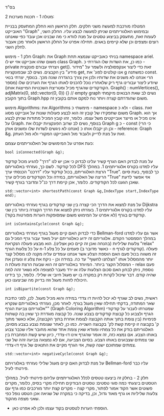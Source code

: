 בס"ד

מטלה 1 - תכנות מערכות 2:

המטלה מורכבת למעשה משני חלקים. חלק הראשון הוא החלק המתעסק בבניית האובייקט "Graph" ובמימוש האלגוריתמים שניתן למעשה לבצע עליו. החלק השני, לעומת זאת, מתעסק בביצוע טסטים על מנת לוודא כי מה שבנינו אכן עובד כפי שאנחנו רוצים ומצפים וכן שלא קיימים באגים.
תחילה אפרט על החלק הראשון ולאחר מכן אעבור לחלק השני.

חלק 1 - 
מימוש Graph:
את Graph בניתי כאובייקט שנמצא תחת namespace ariel. משום שזהו אובייקט אזי יש לו class Graph.
כמו כן, את השדות שלו הגדרתי כ - private ויצרתי עבורם פונקצית get(). זאת כדי ליצור אנקפסולציה ולשמר על "מידור מידע" בין הקבצים.
נשים לב שבפונקציות get, אנו קולטים לפונ' את g כמשתנה const. הרי אנחנו לא משנים את שדותיו ולכן אין צורך בהגדרה שונה מכך.
בנוסף, יצרתי בנאי שיודע ליצור עבורינו גרף ריק שלאחריו נוכל להכניס לאותו הגרף את הערכים שלו (מספר הקודקודים שהגרף מכיל ומטריצת השכנויות המייצגת אותו).
 Graph() : numVertices(), adjMatrix(0, std::vector<int>(0, 0)) {} // empty graph
נשים לב שאת הבנאים מיקמתי בתוך הקובץ Graph.hpp משום שהגדרתם קצרה ויותר נוח למקם אותם בקובץ זה.

מימוש Algorithms:
את Algorithms מימשתי כ - namespace ולא כ - class. זאת משום שתפקידו של קובץ זה הוא לבצע פעולות שונות על אובייקט מסוג Graph. אך הוא אינו מכיל או מייצר אובייקטים משל עצמו.
כלומר, זהו קובץ המכיל מתודות שניתן לבצע על Graph.
בנוסף, נשים לב שרוב הפונקציות יקבלו את Graph g כ - const (כי הרי אנחנו לא ניגשים לשדות שלו ומשנים אותן) וכן הן יקבלו אותו כ - reference: Graph &g. זאת על מנת לדייק ולעבוד מול האובייקט המקורי ולא מול העתק.

כעת אפרט על המימושים של האלגוריתמים עצמם:

    bool isConnected(Graph &g);
על מנת לבדוק האם הגרף קשיר עלינו לבדוק כי אכן יש לנו "דרך" להגיע מכול קודקוד לכל קודקוד. לשם כך, נעזרתי באלגוריתם DFS עליו למדנו בקורס אלגוריתמים 1. במהלך הרצת האלגוריתם, בכול קודקוד עליו "דרכנו" הכנסתי ערך "True". כך לבסוף, בעת סיום הריצה של האלגוריתם, במידה וכל הקודקודים מכילים ערך "True" אזי אפשר לדעת שאכן הגענו לכל הקודקודים. כלומר, אכן קיימת דרך כנ"ל ומדובר בגרף קשיר.


    std::vector<int> shortestPath(const Graph &g,IndexType start,IndexType end);
על מנת למצוא את הדרך הכי קצרה בין שני קודקודים בגרף נעזרתי באלגוריתם Dijkstra עליו למדנו בקורס אלגוריתמים 1. בעזרתו ניתן למצוא את הדרך הקצרה ביותר בין שני קודקודים בגרף (לא אפרט על המימוש משום שמסופקות הערות מפורטות בקוד).

    int isContainsCycle(const Graph &g);
כדי לבדוק האם קיים מעגל בגרף נעזרתי באלגוריתם Bellman-ford אשר גם עליו למדנו במהלך הסמסטר הקודם. אלגוריתם זה ידוע כאלגוריתם יעיל מאוד עבור גרף המכיל גם צלעות שליליות (בהנחה ואכן זה קיים כאן אצלינו). הוא מבצע פעולה הנקראת "relax" על כל צלעות הגרף n-1 פעמים על כל צלע (כאשר מדובר ב - n קודקודים לגרף). פעולה זה משווה בכול פעם האם הוספת הצלע אשר אנחנו עומדים עליה מקנה לנו מסלול קצר יותר מהמסלול אותו "הצלחנו לחשוף" עד כה. במידה וכן - ניקח את צלע זו ונעדכן את המסלול הקצר ביותר.
המיוחד באלגוריתם זה הוא שבעת הרצת פעולת ה - relax פעם נוספת, ניתן לבחון האם סכום הצלעות עלה או ירד מעבר למצופה ולא נשאר זהה למה שהיה קודם. דבר שיכול לקרות רק במקרה בו יש מעגל חיובי או שלילי.
כלומר, כך בידינו היכולת לזהות מעגל וזה בדיוק מה שביצענו כאן.

    int isBipartite(const Graph &g);
ראשית, נשים לב שגרף לא יכול להיות דו צדדי במידה והוא מכיל מעגל. לכן, לפני כתיבת שאר המתודה, בדקתי תחילה שאין מעגל בגרף.
לאחר מכן, נעזרתי באלגוריתם שנקרא "אלגוריתם צביעת הגרף" (Graph Coloring Algorithm) שמטרתו לעבור על קודקודי הגרף ולצבוע כל קבוצת קודקודים בצבע שונה. כל קבוצה מוגדרת כך שאין בה קשתות פנימיות (בין צומת בתוך אותה הקבוצה לצומת אחרת בתוך הקבוצה), אלא כאשר מתוך ק' בקבוצה זו קיימת קשת לק' בקבוצה השנייה. כמו כן, לאחר שצומת נצבע בצבע מסוים, האלגוריתם בודק את כל צמתיו ומוודא שאין צומת אחד שהוא מחובר אליו שכבר צבוע באותו הצבע. אם נמצא כזה, זה אומר שהגרף אינו דו-צדדי, כיוון שיש קשת המחברת בין שני צמתים שצבועים באותו הצבע.
בסיום הצביעה, אם לא נמצאה צביעה זהה של שני צמתים שמתוכם ישנה קשת, אזי הגרף מקיים את התנאים של גרף דו-צדדי.

    std::vector<int> negativeCycle(const Graph &g);
על מנת לבדוק האם קיים מעגל שלילי נעזרתי באלגרויתם Bellman-ford עליו כבר פירטתי לעיל.

חלק 2 - 
בחלק זה ביצענו טטסים לכלל האלגוריתמים עליהם פירטתי לעיל.
במהלך הטסטים ביצעתי כמה סוגי טסטים: טסטים הבודקים תחילה מקרי בסיס, כלומר, מקרים פשוטים אשר הקוד אמור לפתור,
מקרי קצה - מקרים קצת יותר מורכבים כמו גרף עם צלעות שליליות או גרף מאוד גדול, וכן, בדיקה כי במקרה של שגיאה אכן הטסט נופל כפי שאני מצפה מהקוד.
* הוספתי הערות לטסטים בקוד עצמו ולכן לא אפרט כאן.



